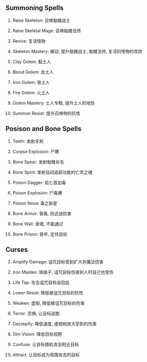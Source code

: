 

## Summoning Spells



1. Raise Skeleton: 召唤骷髅战士
2. Raise Skeletal Mage: 召唤骷髅法师
3. Revive: 复活怪物
1. Skeleton Mastery: 被动, 提升骷髅战士, 骷髅法师, 复活的怪物的攻防

1. Clay Golem: 黏土人
2. Blood Golem: 血土人
3. Iron Golem: 铁土人
4. Fire Golem: 火土人
5. Golem Mastery: 土人专精, 提升土人的攻防
6. Summon Resist: 提升召唤物的抗性



## Posison and Bone Spells

1. Teeth: 发射牙刺
2. Corpse Explosion: 尸爆
3. Bone Spear: 发射骷髅长毛
4. Bone Spirit: 发射自动追踪功能的亡灵之魂

1. Poison Dagger: 给匕首加毒
2. Poison Explosion: 尸毒爆
3. Poison Nova: 毒之新星

1. Bone Armor: 骨盾, 防近战伤害
2. Bone Wall: 骨墙, 不能通过
3. Bone Prison: 骨牢, 定住目标



## Curses

1. Amplify Damage: 诅咒目标受到扩大非魔法伤害
2. Iron Maiden: 铁娘子, 诅咒目标伤害别人时自己也受伤
3. Life Tap: 攻击诅咒目标会回血
4. Lower Resist: 降低被诅咒目标的抗性


1. Weaken: 虚弱, 降低被诅咒目标的伤害
2. Terror: 恐惧, 让目标逃跑
3. Decrepify: 降低速度, 虚弱和放大受到的伤害


1. Dim Vision: 降低目标视野
2. Confuse: 让目标随机攻击附近目标
3. Attract: 让目标成为周围攻击的目标







